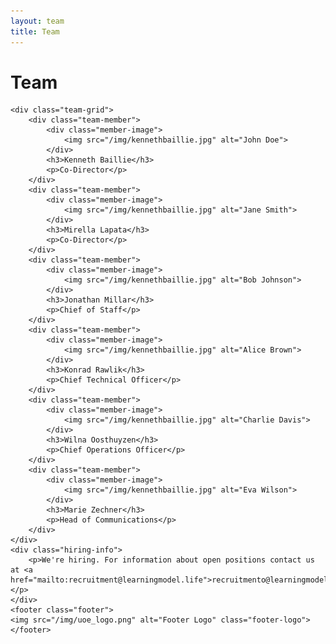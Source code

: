 ```yaml
---
layout: team
title: Team
---
```


<div class="team-content">
    <h1 class="team-title">Team</h1>

    <div class="team-grid">
        <div class="team-member">
            <div class="member-image">
                <img src="/img/kennethbaillie.jpg" alt="John Doe">
            </div>
            <h3>Kenneth Baillie</h3>
            <p>Co-Director</p>
        </div>
        <div class="team-member">
            <div class="member-image">
                <img src="/img/kennethbaillie.jpg" alt="Jane Smith">
            </div>
            <h3>Mirella Lapata</h3>
            <p>Co-Director</p>
        </div>
        <div class="team-member">
            <div class="member-image">
                <img src="/img/kennethbaillie.jpg" alt="Bob Johnson">
            </div>
            <h3>Jonathan Millar</h3>
            <p>Chief of Staff</p>
        </div>
        <div class="team-member">
            <div class="member-image">
                <img src="/img/kennethbaillie.jpg" alt="Alice Brown">
            </div>
            <h3>Konrad Rawlik</h3>
            <p>Chief Technical Officer</p>
        </div>
        <div class="team-member">
            <div class="member-image">
                <img src="/img/kennethbaillie.jpg" alt="Charlie Davis">
            </div>
            <h3>Wilna Oosthuyzen</h3>
            <p>Chief Operations Officer</p>
        </div>
        <div class="team-member">
            <div class="member-image">
                <img src="/img/kennethbaillie.jpg" alt="Eva Wilson">
            </div>
            <h3>Marie Zechner</h3>
            <p>Head of Communications</p>
        </div>
    </div>
    <div class="hiring-info">
        <p>We're hiring. For information about open positions contact us at <a href="mailto:recruitment@learningmodel.life">recruitmento@learningmodel.life</a>.</p>
    </div>
    <footer class="footer">
    <img src="/img/uoe_logo.png" alt="Footer Logo" class="footer-logo">
    </footer>
</div>